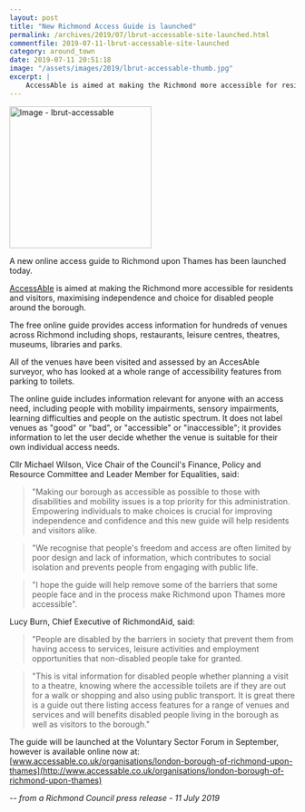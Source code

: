 ```yaml
---
layout: post
title: "New Richmond Access Guide is launched"
permalink: /archives/2019/07/lbrut-accessable-site-launched.html
commentfile: 2019-07-11-lbrut-accessable-site-launched
category: around_town
date: 2019-07-11 20:51:18
image: "/assets/images/2019/lbrut-accessable-thumb.jpg"
excerpt: |
    AccessAble is aimed at making the Richmond more accessible for residents and visitors, maximising independence and choice for disabled people around the borough.
---
```

<a href="/assets/images/2019/lbrut-accessable.jpg" title="Click for a larger image"><img src="/assets/images/2019/lbrut-accessable-thumb.jpg" width="250" alt="Image - lbrut-accessable"  class="photo right"/></a>

A new online access guide to Richmond upon Thames has been launched today.

[AccessAble](http://www.accessable.co.uk/organisations/london-borough-of-richmond-upon-thames) is aimed at making the Richmond more accessible for residents and visitors, maximising independence and choice for disabled people around the borough.

The free online guide provides access information for hundreds of venues across Richmond including shops, restaurants, leisure centres, theatres, museums, libraries and parks.

All of the venues have been visited and assessed by an AccesAble surveyor, who has looked at a whole range of accessibility features from parking to toilets.

The online guide includes information relevant for anyone with an access need, including people with mobility impairments, sensory impairments, learning difficulties and people on the autistic spectrum.  It does not label venues as "good" or "bad", or "accessible" or "inaccessible"; it provides information to let the user decide whether the venue is suitable for their own individual access needs.

Cllr Michael Wilson, Vice Chair of the Council's Finance, Policy and Resource Committee and Leader Member for Equalities, said:

> "Making our borough as accessible as possible to those with disabilities and mobility issues is a top priority for this administration. Empowering individuals to make choices is crucial for improving independence and confidence and this new guide will help residents and visitors alike.

> "We recognise that people's freedom and access are often limited by poor design and lack of information, which contributes to social isolation and prevents people from engaging with public life.

> "I hope the guide will help remove some of the barriers that some people face and in the process make Richmond upon Thames more accessible".

Lucy Burn, Chief Executive of RichmondAid, said:

> "People are disabled by the barriers in society that prevent them from having access to services, leisure activities and employment opportunities that non-disabled people take for granted.

> "This is vital information for disabled people whether planning a visit to a theatre, knowing where the accessible toilets are if they are out for a walk or shopping and also using public transport. It is great there is a guide out there listing access features for a range of venues and services and will benefits disabled people living in the borough as well as visitors to the borough."

The guide will be launched at the Voluntary Sector Forum in September, however is available online now at: [www.accessable.co.uk/organisations/london-borough-of-richmond-upon-thames](http://www.accessable.co.uk/organisations/london-borough-of-richmond-upon-thames)


<cite>-- from a Richmond Council press release - 11 July 2019</cite>
